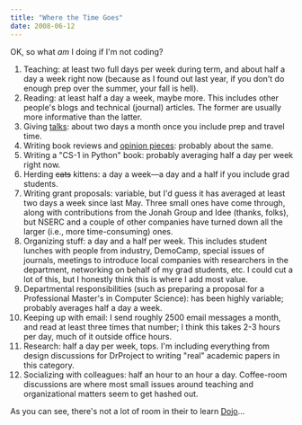 ```yaml
---
title: "Where the Time Goes"
date: 2008-06-12
---
```

OK, so what <em>am</em> I doing if I'm not coding?
<ol>
  <li>Teaching: at least two full days per week during term, and about half a day a week right now (because as I found out last year, if you don't do enough prep over the summer, your fall is hell).</li>
  <li>Reading: at least half a day a week, maybe more. This includes other people's blogs and technical (journal) articles. The former are usually more informative than the latter.</li>
  <li>Giving <a href="http://www.cs.toronto.edu/~gvwilson/hpc-considered-harmful-2008.pdf">talks</a>: about two days a month once you include prep and travel time.</li>
  <li>Writing book reviews and <a href="http://www.cs.toronto.edu/~gvwilson/articles/cise-will-not-learn-2008.pdf">opinion pieces</a>: probably about the same.</li>
  <li>Writing a "CS-1 in Python" book: probably averaging half a day per week right now.</li>
  <li>Herding <strike>cats</strike> kittens: a day a week—a day and a half if you include grad students.</li>
  <li>Writing grant proposals: variable, but I'd guess it has averaged at least two days a week since last May. Three small ones have come through, along with contributions from the Jonah Group and Idee (thanks, folks), but NSERC and a couple of other companies have turned down all the larger (i.e., more time-consuming) ones.</li>
  <li>Organizing stuff: a day and a half per week. This includes student lunches with people from industry, DemoCamp, special issues of journals, meetings to introduce local companies with researchers in the department, networking on behalf of my grad students, etc. I could cut a lot of this, but I honestly think this is where I add most value.</li>
  <li>Departmental responsibilities (such as preparing a proposal for a Professional Master's in Computer Science): has been highly variable; probably averages half a day a week.</li>
  <li>Keeping up with email: I send roughly 2500 email messages a month, and read at least three times that number; I think this takes 2-3 hours per day, much of it outside office hours.</li>
  <li>Research: half a day per week, tops. I'm including everything from design discussions for DrProject to writing "real" academic papers in this category.</li>
  <li>Socializing with colleagues: half an hour to an hour a day. Coffee-room discussions are where most small issues around teaching and organizational matters seem to get hashed out.</li>
</ol>
As you can see, there's not a lot of room in their to learn <a href="http://www.dojotoolkit.org">Dojo</a>…
